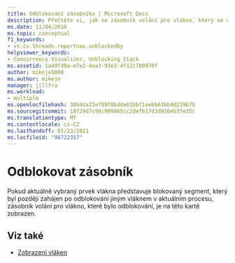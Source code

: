 ```yaml
---
title: Odblokování zásobníku | Microsoft Docs
description: Přečtěte si, jak se zásobník volání pro vlákno, který se odblokuje, zobrazuje na kartě po odblokování jiným vláknem v aktuálním procesu.
ms.date: 11/04/2016
ms.topic: conceptual
f1_keywords:
- vs.cv.threads.reportnav.unblockedby
helpviewer_keywords:
- Concurrency Visualizer, Unblocking Stack
ms.assetid: 1a4dfd9a-e7e2-4aa3-93e2-4f12c7b0970f
author: mikejo5000
ms.author: mikejo
manager: jillfra
ms.workload:
- multiple
ms.openlocfilehash: 30b4da23ef89f8bdde61bbf1eebb63bb4d239b7b
ms.sourcegitcommit: 18729d7c99c999865cc2defb17d3d956eb3fe35c
ms.translationtype: MT
ms.contentlocale: cs-CZ
ms.lasthandoff: 01/23/2021
ms.locfileid: "98722357"
---
```

# <a name="unblock-stack"></a>Odblokovat zásobník
Pokud aktuálně vybraný prvek vlákna představuje blokovaný segment, který byl později zahájen po odblokování jiným vláknem v aktuálním procesu, zásobník volání pro vlákno, které bylo odblokování, je na této kartě zobrazen.

## <a name="see-also"></a>Viz také
- [Zobrazení vláken](../profiling/threads-view-parallel-performance.md)